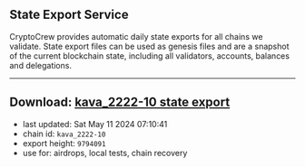 ## State Export Service
CryptoCrew provides automatic daily state exports for all chains we validate. State export files can be used as genesis files and are a snapshot of the current blockchain state, including all validators, accounts, balances and delegations.

---
**Download: [kava_2222-10 state export](https://dl-eu2.ccvalidators.com/SERVICE/kava/kava_2222-10_export_9794091.json)**
---

- last updated: Sat May 11 2024 07:10:41
- chain id: `kava_2222-10`
- export height: `9794091`
- use for: airdrops, local tests, chain recovery
